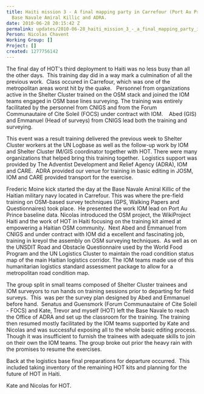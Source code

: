 ```yaml
---
title: Haiti mission 3 - A final mapping party in Carrefour (Port Au Prince) at The
  Base Navale Amiral Killic and ADRA.
date: 2010-06-28 20:15:42 Z
permalink: updates/2010-06-28_haiti_mission_3_-_a_final_mapping_party_in_carrefour_(port_au_prince)_at_the_bas
Person: Nicolas Chavent
Working Group: []
Project: []
created: 1277756142
---
```


<p>The final day of HOT's third deployment to Haiti was no less busy than all the other days. &nbsp;This training day did in a way mark a culmination of all the previous work. &nbsp;Class occured in Carrefour, which was one of the metropolitan areas worst hit by the quake. &nbsp;&nbsp;Personnel from organizations active in the Shelter Cluster trained on the OSM stack and joined the IOM teams engaged in OSM base lines surveying. The training was entirely facilitated by the personnel from CNIGS and from the Forum Communautaire of Cite Soleil (FOCS) under contract with IOM. &nbsp;&nbsp;&nbsp;Abed (GIS) and Emmanuel (Head of surveys) from CNIGS lead both the training and surveying.</p><p>This event was a result training delivered the previous week to Shelter Cluster workers at the UN Logbase as well as the follow-up work by IOM and Shelter Cluster IM/GIS coordinator together with HOT. There were many organizations that helped bring this training together. &nbsp;Logistics support was provided by The Adventist Development and Relief Agency (ADRA), IOM and CARE. &nbsp;ADRA provided our venue for training in basic editing in JOSM, IOM and CARE provided transport for the exercise.</p><p>Frederic Moine kick started the day at the Base Navale Amiral Killic of the Haitian military navy located in Carrefour. This was where the pre-field training on OSM-based survey techniques (GPS, Walking Papers and Questionnaires) took place. &nbsp;He presented the work IOM lead on Port Au Prince baseline data. Nicolas introduced the OSM project, the WikiProject Haiti and the work of HOT in Haiti focusing on the training kit aimed at empowering a Haitian OSM community. &nbsp;Next Abed and Emmanuel from CNIGS and under contract with IOM did a excellent and fascinating job, training in kreyol the assembly on OSM surveying techniques. &nbsp;As well as on the UNSDIT Road and Obstacle Questionnaire used by the World Food Program and the UN Logistics Cluster to maintain the road condition status map of the main Haitian logistics corridor. The IOM teams made use of this humanitarian logistics standard assessment package to allow for a metropolitan road condition map.</p><p>The group split in small teams composed of Shelter Cluster trainees and IOM surveyors to run hands on training sessions prior to departing for field surveys. &nbsp;This &nbsp;was per the survey plan designed by Abed and Emmanuel before hand. &nbsp;Senatus and Guensmork (Forum Communautaire of Cite Soleil - FOCS) and Kate, Trevor and myself (HOT) left the Base Navale to reach the Office of ADRA and set up the classroom for the training. The training then resumed mostly facilitated by the IOM teams supported by Kate and Nicolas and was successful exposing all to the whole basic editing process. Though it was insufficient to furnish the trainees with adequate skills to join on their own the IOM teams. The group broke out prior the heavy rain with the promises to resume the exercises.</p><p>Back at the logistics base final preparations for departure occurred. &nbsp;This included taking inventory of the remaining HOT kits and planning for the future of HOT in Haiti.</p><p>Kate and Nicolas for HOT.</p>
